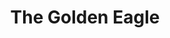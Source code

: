 ---
pid: llg55
title: The Golden Eagle
location_transcription: Top of the Comcast Building
coordinates: "[-75.16854628541, 39.954747930581]"
zipcode: '19118'
gen_neighborhood: Northwest Philadelphia
neighborhood: Chestnut Hill
outside_phl: 
age: '16'
age_range: 13-19
instagram: 
image_file_name: llg_55.jpg
proposal_transcription: |-
  8m

  10m
topic: Animals,Sports
topic_summary: 0, 0
type: Sculpture Statue
keywords_other: eagles, football, gold, tall building, comcast
credit: Jonathan Block
image_labels: 
twitter: 
facebook: 
permalink: "/monuments/llg55/"
layout: item-page
---